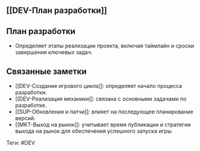 ## [[DEV-План разработки]]

## План разработки

- Определяет этапы реализации проекта, включая таймлайн и сроски завершения ключевых задач.

## Связанные заметки

- [[DEV-Создание игрового цикла]]: определяет начало процесса разработки.
- [[DEV-Реализация механики]]: связана с основными задачами по разработке.
- [[SUP-Обновления и патчи]]: влияет на последующее планирование версий.
- [[MKT-Выход на рынок]]: учитывает время публикации и стратегии выхода на рынок для обеспечения успешного запуска игры.

Теги: #DEV